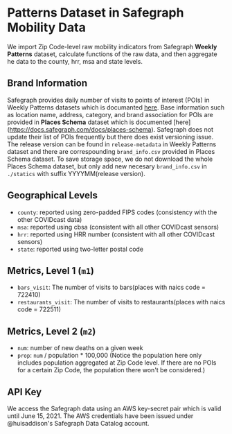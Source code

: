 # Patterns Dataset in Safegraph Mobility Data

We import Zip Code-level raw mobility indicators from Safegraph **Weekly 
Patterns** dataset, calculate functions of the raw data, and then aggregate 
he data to the county, hrr, msa and state levels.

## Brand Information
Safegraph provides daily number of visits to points of interest (POIs) in Weekly
Patterns datasets which is documanted [here](https://docs.safegraph.com/docs/weekly-patterns).
Base information such as location name, address, category, and brand association 
for POIs are provided in **Places Schema** dataset which is documented [here]
(https://docs.safegraph.com/docs/places-schema). Safegraph does not update their
list of POIs frequently but there does exist versioning issue. The release 
version can be found in `release-metadata` in Weekly Patterns dataset and there
are correspounding `brand_info.csv` provided in Places Schema dataset. To save 
storage space, we do not download the whole Places Schema dataset, but only add 
new necesary `brand_info.csv` in `./statics` with suffix YYYYMM(release version).

## Geographical Levels
* `county`: reported using zero-padded FIPS codes (consistency with the 
            other COVIDcast data)
* `msa`: reported using cbsa (consistent with all other COVIDcast sensors)
* `hrr`: reported using HRR number (consistent with all other COVIDcast sensors)
* `state`: reported using two-letter postal code

## Metrics,  Level 1 (`m1`)
* `bars_visit`: The number of visits to bars(places with naics code = 722410)
* `restaurants_visit`: The number of visits to restaurants(places with naics 
                            code = 722511)

## Metrics, Level 2 (`m2`)
* `num`: number of new deaths on a given week
* `prop`: `num` / population * 100,000 (Notice the population here only includes 
population aggregated at Zip Code level. If there are no POIs for a certain 
Zip Code, the population there won't be considered.)


## API Key

We access the Safegraph data using an AWS key-secret pair which is valid
until June 15, 2021.  The AWS credentials have been issued under
@huisaddison's Safegraph Data Catalog account.
